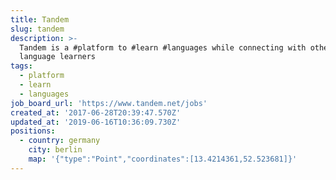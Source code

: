 ```yaml
---
title: Tandem
slug: tandem
description: >-
  Tandem is a #platform to #learn #languages while connecting with other
  language learners
tags:
  - platform
  - learn
  - languages
job_board_url: 'https://www.tandem.net/jobs'
created_at: '2017-06-28T20:39:47.570Z'
updated_at: '2019-06-16T10:36:09.730Z'
positions:
  - country: germany
    city: berlin
    map: '{"type":"Point","coordinates":[13.4214361,52.523681]}'
---
```


